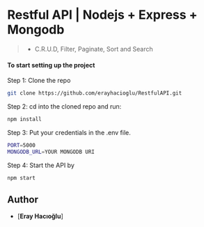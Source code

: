 # Restful API | Nodejs + Express + Mongodb 
> + C.R.U.D, Filter, Paginate, Sort and Search
> 
#### To start setting up the project

Step 1: Clone the repo

```bash
git clone https://github.com/erayhacioglu/RestfulAPI.git
```

Step 2: cd into the cloned repo and run:

```bash
npm install
```

Step 3: Put your credentials in the .env file.

```bash
PORT=5000
MONGODB_URL=YOUR MONGODB URI
```

Step 4: Start the API by

```bash
npm start
```

## Author

- [**Eray Hacıoğlu**]
